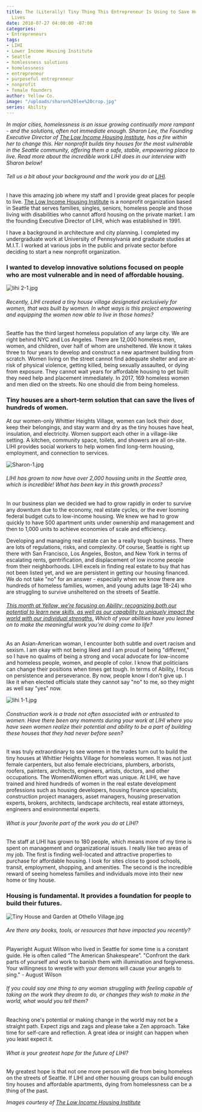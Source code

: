 ```yaml
---
title: The (Literally) Tiny Thing This Entrepreneur Is Using to Save Hundreds of Homeless
  Lives
date: 2018-07-27 04:00:00 -07:00
categories:
- Entrepreneurs
tags:
- LIHI
- Lower Income Housing Institute
- Seattle
- homlessness solutions
- homelessness
- entrepreneur
- purposeful entrepreneur
- nonprofit
- female founders
author: Yellow Co.
image: "/uploads/sharon%20lee%20crop.jpg"
series: Ability
---
```


_In major cities, homelessness is an issue growing continually more rampant - and the solutions, often not immediate enough. Sharon Lee, the Founding Executive Director of [The Low Income Housing Institute](https://lihi.org/), has a fire within her to change this. Her nonprofit builds tiny houses for the most vulnerable in the Seattle community, offering them a safe, stable, empowering place to live. Read more about the incredible work LIHI does in our interview with Sharon below!_

###### Tell us a bit about your background and the work you do at [LIHI](https://lihi.org/).

I have this amazing job where my staff and I provide great places for people to live. [The Low Income Housing Institute](https://lihi.org/) is a nonprofit organization based in Seattle that serves families, singles, seniors, homeless people and those living with disabilities who cannot afford housing on the private market. I am the founding Executive Director of LIHI, which was established in 1991.  

I have a background in architecture and city planning. I completed my undergraduate work at University of Pennsylvania and graduate studies at M.I.T. I worked at various jobs in the public and private sector before deciding to start a new nonprofit organization. 

### I wanted to develop innovative solutions focused on people who are most vulnerable and in need of affordable housing. 

![lihi 2-1.jpg](/uploads/lihi%202-1.jpg)

###### Recently, LIHI created a tiny house village designated exclusively for women, that was built by women. In what ways is this project empowering and equipping the women now able to live in those homes? 

Seattle has the third largest homeless population of any large city. We are right behind NYC and Los Angeles. There are 12,000 homeless men, women, and children, over half of whom are unsheltered. We know it takes three to four years to develop and construct a new apartment building from scratch. Women living on the street cannot find adequate shelter and are at-risk of physical violence, getting killed, being sexually assaulted, or dying from exposure. They cannot wait years for affordable housing to get built: they need help and placement immediately. In 2017, 169 homeless women and men died on the streets. No one should die from being homeless.

### Tiny houses are a short-term solution that can save the lives of hundreds of women. 

At our women-only Whittier Heights Village, women can lock their door, keep their belongings, and stay warm and dry as the tiny houses have heat, insulation, and electricity. Women support each other in a village-like setting. A kitchen, community space, toilets, and showers are all on-site. LIHI provides social workers to help women find long-term housing, employment, and connection to services. 

![Sharon-1.jpg](/uploads/Sharon-1.jpg)

###### LIHI has grown to now have over 2,000 housing units in the Seattle area, which is incredible! What has been key in this growth process?

In our business plan we decided we had to grow rapidly in order to survive any downturn due to the economy, real estate cycles, or the ever looming federal budget cuts to low-income housing. We knew we had to grow quickly to have 500 apartment units under ownership and management and then to 1,000 units to achieve economies of scale and efficiency.  

Developing and managing real estate can be a really tough business.  There are lots of regulations, risks, and complexity. Of course, Seattle is right up there with San Francisco, Los Angeles, Boston, and New York in terms of escalating rents, gentrification, and displacement of low income people from their neighborhoods. LIHI excels in finding real estate to buy that has not been listed yet, and we are persistent in getting our housing financed. We do not take "no" for an answer - especially when we know there are hundreds of homeless families, women, and young adults (age 18-24) who are struggling to survive unsheltered on the streets of Seattle.  

###### [This month at Yellow, we’re focusing on Ability; recognizing both our potential to learn new skills, as well as our capability to uniquely impact the world with our individual strengths.](https://yellowco.co/blog/2018/07/02/you-are-enough-poem-recognize-ability/) Which of your abilities have you leaned on to make the meaningful work you’re doing come to life?

As an Asian-American woman, I encounter both subtle and overt racism and sexism. I am okay with not being liked and I am proud of being "different," so I have no qualms of being a strong and vocal advocate for low-income and homeless people, women, and people of color. I know that politicians can change their positions when times get tough. In terms of Ability, I focus on persistence and perseverance. By now, people know I don’t give up. I like it when elected officials state they cannot say "no" to me, so they might as well say "yes" now. 

![lihi 1-1.jpg](/uploads/lihi%201-1.jpg)

###### Construction work is a trade not often associated with or entrusted to women. Have there been any moments during your work at LIHI where you have seen women realize their potential and ability to be a part of building these houses that they had never before seen?

It was truly extraordinary to see women in the trades turn out to build the tiny houses at Whittier Heights Village for homeless women. It was not just female carpenters, but also female electricians, plumbers, arborists, roofers, painters, architects, engineers, artists, doctors, and other occupations. The Women4Women effort was unique. At LIHI, we have trained and hired hundreds of women in the real estate development professions such as housing developers, housing finance specialists, construction project managers, asset managers, housing preservation experts, brokers, architects, landscape architects, real estate attorneys, engineers and environmental experts. 

###### What is your favorite part of the work you do at LIHI?

The staff at LIHI has grown to 180 people, which means more of my time is spent on management and organizational issues. I really like two areas of my job. The first is finding well-located and attractive properties to purchase for affordable housing. I look for sites close to good schools, transit, employment, shopping, and amenities. The second is the incredible reward of seeing homeless families and individuals move into their new home or tiny house.  

### Housing is fundamental. It provides a foundation for people to build their futures. 

![Tiny House and Garden at Othello Village.jpg](/uploads/Tiny%20House%20and%20Garden%20at%20Othello%20Village.jpg)

###### Are there any books, tools, or resources that have impacted you recently?

Playwright August Wilson who lived in Seattle for some time is a constant guide. He is often called “The American Shakespeare”. "Confront the dark parts of yourself and work to banish them with illumination and forgiveness. Your willingness to wrestle with your demons will cause your angels to sing." - August Wilson

###### If you could say one thing to any woman struggling with feeling capable of taking on the work they dream to do, or changes they wish to make in the world, what would you tell them? 

Reaching one's potential or making change in the world may not be a straight path. Expect zigs and zags and please take a Zen approach.  Take time for self-care and reflection. A great idea or insight can happen when you least expect it. 

###### What is your greatest hope for the future of LIHI?

My greatest hope is that not one more person will die from being homeless on the streets of Seattle. If LIHI and other housing groups can build enough tiny houses and affordable apartments, dying from homelessness can be a thing of the past. 

_Images courtesy of [The Low Income Housing Institute](https://lihi.org/)_ 